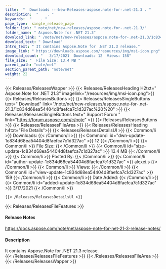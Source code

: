 ```yaml
---
title:  "  Downloads ---New-Releases-aspose.note-for-.net-21.3 . " 
description:  "    . " 
keywords:  "    . " 
page_type:  single_release_page
folder_link: " note/net/new-releases/aspose.note-for-.net-21.3/"
folder_name: " Aspose.Note for .NET 21.3"
download_link: " /note/net/new-releases/aspose.note-for-.net-21.3/1c834d68ea54404d8faefca7c1d327ac"
download_text: " Download"
Intro_text: " It contains Aspose.Note for .NET 21.3 release."
image_link: " https://downloads.aspose.com/resources/img/msi-icon.png"
download_count: "   3/17/2021  Downloads: 12  Views: 158"
file_size: "  File Size: 13.4 MB "
parent_path: "note/net"
section_parent_path: "note/net"
weight: 22 
---
```


{{< Releases/ReleasesWapper >}}
  {{< Releases/ReleasesHeading H2txt=" Aspose.Note for .NET 21.3" imagelink="/resources/img/msi-icon.png">}}
  {{< Releases/ReleasesButtons >}}
    {{< Releases/ReleasesSingleButtons text=" Download" link="/note/net/new-releases/aspose.note-for-.net-21.3/1c834d68ea54404d8faefca7c1d327ac%20%20" >}}
    {{< Releases/ReleasesSingleButtons text=" Support Forum " link="https://forum.aspose.com/c/note" >}}
  {{< Releases/ReleasesButtons >}}
  {{< Releases/ReleasesFileArea >}}
    {{< Releases/ReleasesHeading h4txt="File Details">}}
    {{< Releases/ReleasesDetailsUl >}}
            {{< Common/li  >}} Downloads: {{< /Common/li >}} 
      {{< Common/li id="dwn-update-1c834d68ea54404d8faefca7c1d327ac" >}} 12 {{< /Common/li >}} 
      {{< Common/li  >}} File Size: {{< /Common/li >}} 
      {{< Common/li id="size-update-1c834d68ea54404d8faefca7c1d327ac" >}} 13.4 MB {{< /Common/li >}} 
      {{< Common/li  >}} Posted By: {{< /Common/li >}} 
      {{< Common/li id="author-update-1c834d68ea54404d8faefca7c1d327ac" >}} alexei.s {{< /Common/li >}} 
      {{< Common/li  >}} Views: {{< /Common/li >}} 
      {{< Common/li id="view-update-1c834d68ea54404d8faefca7c1d327ac" >}} 159 {{< /Common/li >}} 
      {{< Common/li  >}} Date Added: {{< /Common/li >}} 
      {{< Common/li id="added-update-1c834d68ea54404d8faefca7c1d327ac" >}} 3/17/2021 {{< /Common/li >}} 

    {{< /Releases/ReleasesDetailsUl >}}

  {{< Releases/ReleasesFileFeatures >}}
      <h4>Release Notes</h4><div><a href="https://docs.aspose.com/note/net/aspose-note-for-net-21-3-release-notes/">https://docs.aspose.com/note/net/aspose-note-for-net-21-3-release-notes/</a></div><h4>Description</h4><div class="HTMLDescription">It contains Aspose.Note for .NET 21.3 release.</div>
  {{< /Releases/ReleasesFileFeatures >}}
 {{< /Releases/ReleasesFileArea >}}
{{< /Releases/ReleasesWapper >}}


